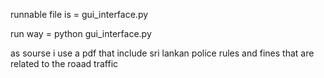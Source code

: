 runnable file is  =  gui_interface.py

run way =  python gui_interface.py

as sourse i use a pdf that include sri lankan police  rules and fines that are related to the roaad traffic 